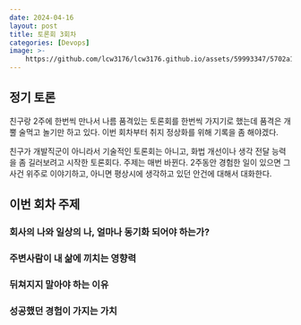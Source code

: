 ```yaml
---
date: 2024-04-16
layout: post
title: 토론회 3회차
categories: [Devops]
image: >-
    https://github.com/lcw3176/lcw3176.github.io/assets/59993347/5702a134-5d16-4428-b2a5-1cb4ce647371
---
```


## 정기 토론

친구랑 2주에 한번씩 만나서 나름 품격있는 토론회를 한번씩 가지기로 했는데 품격은 개뿔 술먹고 놀기만 하고 있다.
이번 회차부터 취지 정상화를 위해 기록을 좀 해야겠다.

친구가 개발직군이 아니라서 기술적인 토론회는 아니고, 화법 개선이나 생각 전달 능력을 좀 길러보려고 시작한 토론회다. 주제는 매번 바뀐다. 2주동안 경험한 일이 있으면 그 사건 위주로 이야기하고, 아니면 평상시에 생각하고 있던 안건에 대해서 대화한다.

## 이번 회차 주제

### 회사의 나와 일상의 나, 얼마나 동기화 되어야 하는가?


### 주변사람이 내 삶에 끼치는 영향력


### 뒤쳐지지 말아야 하는 이유


### 성공했던 경험이 가지는 가치